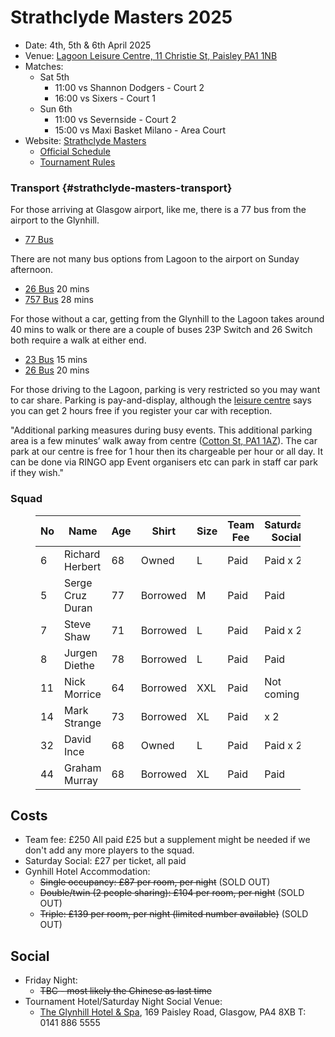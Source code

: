 # Strathclyde Masters 2025

* Date: 4th, 5th & 6th April 2025
* Venue: [Lagoon Leisure Centre, 11 Christie St, Paisley PA1 1NB](https://maps.app.goo.gl/fEurPCja5Ng6CEDH9)
* Matches:
  * Sat 5th
    * 11:00 vs Shannon Dodgers - Court 2
    * 16:00 vs Sixers - Court 1
  * Sun 6th
    * 11:00 vs Severnside - Court 2
    * 15:00 vs Maxi Basket Milano - Area Court
* Website: [Strathclyde Masters](https://www.strathclydemasters.com)
  * [Official Schedule](/masters/Masters%20Fixtures%202025%20V2.pdf)
  * [Tournament Rules](/masters/Tournament%20Rules%202025.pdf)

### Transport {#strathclyde-masters-transport}

For those arriving at Glasgow airport, like me, there is a 77 bus from the airport to the Glynhill.

* [77 Bus](https://www.firstbus.co.uk/greater-glasgow/plan-journey/timetables?search=77)

There are not many bus options from Lagoon to the airport on Sunday afternoon.

* [26 Bus](https://www.mcgillsbuses.co.uk/services/McG/26) 20 mins
* [757 Bus](https://www.mcgillsbuses.co.uk/services/McG/757) 28 mins

For those without a car, getting from the Glynhill to the Lagoon takes around 40 mins to walk or there are a couple of buses 23P Switch and 26 Switch both require a walk at either end.

* [23 Bus](https://www.mcgillsbuses.co.uk/services/McG/23) 15 mins
* [26 Bus](https://www.mcgillsbuses.co.uk/services/McG/26) 20 mins

For those driving to the Lagoon, parking is very restricted so you may want to car share. Parking is pay-and-display, although the [leisure centre](https://www.oneren.org/venues/leisure-venues/lagoon-leisure-centre/) says you can get 2 hours free if you register your car with reception.

"Additional parking measures during busy events.
This additional parking area is a few minutes’ walk away from centre ([Cotton St, PA1 1AZ](/masters/Renfrewshire%20House%20Parking.pdf)).
The car park at our centre is free for 1 hour then its chargeable per hour or all day.
It can be done via RINGO app
Event organisers etc can park in staff car park if they wish."

### Squad

<figure>

| No  | Name | Age | Shirt | Size | Team<br>Fee | Saturday<br>Social |
| --- | --- | --- | --- | --- | --- | --- |
| 6   | Richard Herbert | 68  | Owned | L   | Paid | Paid x 2 |
| 5   | Serge Cruz Duran | 77  | Borrowed | M   | Paid | Paid |
| 7   | Steve Shaw | 71  | Borrowed | L   | Paid | Paid x 2 |
| 8   | Jurgen Diethe | 78  | Borrowed | L   | Paid | Paid |
| 11  | Nick Morrice | 64  | Borrowed | XXL | Paid | Not coming |
| 14  | Mark Strange | 73  | Borrowed | XL  | Paid |  x 2  | Paid |
| 32  | David Ince | 68  | Owned | L   | Paid | Paid x 2 |
| 44  | Graham Murray | 68  | Borrowed | XL  | Paid | Paid |

</figure>

## Costs

* Team fee: £250 All paid £25 but a supplement might be needed if we don't add any more players to the squad.
* Saturday Social: £27 per ticket, all paid
* Gynhill Hotel Accommodation:
  * ~~Single occupancy: £87 per room, per night~~ (SOLD OUT)
  * ~~Double/twin (2 people sharing): £104 per room, per night~~ (SOLD OUT)
  * ~~Triple: £139 per room, per night (limited number available)~~ (SOLD OUT)

## Social

* Friday Night:
  * ~~TBC - most likely the Chinese as last time~~
* Tournament Hotel/Saturday Night Social Venue:
  * [The Glynhill Hotel & Spa](https://www.glynhill.com), 169 Paisley Road, Glasgow, PA4 8XB T: 0141 886 5555
